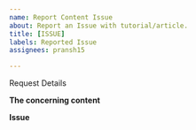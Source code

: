 ```yaml
---
name: Report Content Issue
about: Report an Issue with tutorial/article.
title: [ISSUE]
labels: Reported Issue
assignees: pransh15

---
```


Request Details

**The concerning content**
<!--
Hello 👋

Before you start, please make sure your issue is easy to understand.
To make your issue readable make sure you use valid Markdown syntax.

Please explain which article or tutorial has an issue.
-->

**Issue**
<!--
Describe the issue here.
-->
